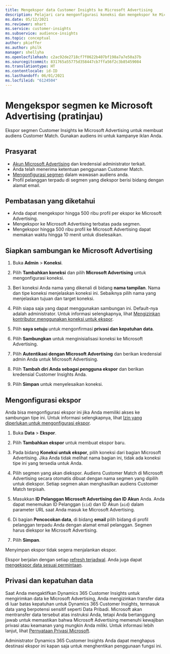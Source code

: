 ```yaml
---
title: Mengekspor data Customer Insights ke Microsoft Advertising
description: Pelajari cara mengonfigurasi koneksi dan mengekspor ke Microsoft Advertising.
ms.date: 05/12/2021
ms.reviewer: mhart
ms.service: customer-insights
ms.subservice: audience-insights
ms.topic: conceptual
author: pkieffer
ms.author: philk
manager: shellyha
ms.openlocfilehash: c2ac92de2718cf7f0622b407bf198a7a7e50a37b
ms.sourcegitcommit: 831765a55775d358447cb7ffa56f2c3b85459084
ms.translationtype: HT
ms.contentlocale: id-ID
ms.lasthandoff: 06/01/2021
ms.locfileid: "6124504"
---
```

# <a name="export-segments-to-microsoft-advertising-preview"></a>Mengekspor segmen ke Microsoft Advertising (pratinjau)

Ekspor segmen Customer Insights ke Microsoft Advertising untuk membuat audiens Customer Match. Gunakan audiens ini untuk kampanye iklan Anda.

## <a name="prerequisites"></a>Prasyarat

-   [Akun Microsoft Advertising](https://ads.microsoft.com/) dan kredensial administrator terkait.
-   Anda telah menerima ketentuan penggunaan Customer Match. 
-   [Mengonfigurasi segmen](segments.md) dalam wawasan audiens anda.
-   Profil pelanggan terpadu di segmen yang diekspor berisi bidang dengan alamat email.

## <a name="known-limitations"></a>Pembatasan yang diketahui

- Anda dapat mengekspor hingga 500 ribu profil per ekspor ke Microsoft Advertising.
- Mengekspor ke Microsoft Advertising terbatas pada segmen.
- Mengekspor hingga 500 ribu profil ke Microsoft Advertising dapat memakan waktu hingga 10 menit untuk diselesaikan. 


## <a name="set-up-the-connection-to-microsoft-advertising"></a>Siapkan sambungan ke Microsoft Advertising

1. Buka **Admin** > **Koneksi**.

1. Pilih **Tambahkan koneksi** dan pilih **Microsoft Advertising** untuk mengonfigurasi koneksi.

1. Beri koneksi Anda nama yang dikenali di bidang **nama tampilan**. Nama dan tipe koneksi menjelaskan koneksi ini. Sebaiknya pilih nama yang menjelaskan tujuan dan target koneksi.

1. Pilih siapa saja yang dapat menggunakan sambungan ini. Default-nya adalah administrator. Untuk informasi selengkapnya, lihat [Mengizinkan kontributor menggunakan koneksi untuk ekspor](connections.md#allow-contributors-to-use-a-connection-for-exports).

1. Pilih **saya setuju** untuk mengonfirmasi **privasi dan kepatuhan data**.

1. Pilih **Sambungkan** untuk menginisialisasi koneksi ke Microsoft Advertising.

1. Pilih **Autentikasi dengan Microsoft Advertising** dan berikan kredensial admin Anda untuk Microsoft Advertising.

1. Pilih **Tambah diri Anda sebagai pengguna ekspor** dan berikan kredensial Customer Insights Anda.

1. Pilih **Simpan** untuk menyelesaikan koneksi.

## <a name="configure-an-export"></a>Mengonfigurasi ekspor

Anda bisa mengonfigurasi ekspor ini jika Anda memiliki akses ke sambungan tipe ini. Untuk informasi selengkapnya, lihat [Izin yang diperlukan untuk mengonfigurasi ekspor](export-destinations.md#set-up-a-new-export).

1. Buka **Data** > **Ekspor**.

1. Pilih **Tambahkan ekspor** untuk membuat ekspor baru.

1. Pada bidang **Koneksi untuk ekspor**, pilih koneksi dari bagian Microsoft Advertising. Jika Anda tidak melihat nama bagian ini, tidak ada koneksi tipe ini yang tersedia untuk Anda.

1. Pilih segmen yang akan diekspor. Audiens Customer Match di Microsoft Advertising secara otomatis dibuat dengan nama segmen yang dipilih untuk diekspor. Setiap segmen akan menghasilkan audiens Customer Match terpisah. 

1. Masukkan **ID Pelanggan Microsoft Advertising dan ID Akun** Anda. Anda dapat menemukan ID Pelanggan (`cid`) dan ID Akun (`aid`) dalam parameter URL saat Anda masuk ke Microsoft Advertising.

1. Di bagian **Pencocokan data**, di bidang **email** pilih bidang di profil pelanggan terpadu Anda dengan alamat email pelanggan. Segmen harus diekspor ke Microsoft Advertising.

1. Pilih **Simpan**.

Menyimpan ekspor tidak segera menjalankan ekspor.

Ekspor berjalan dengan setiap [refresh terjadwal](system.md#schedule-tab). Anda juga dapat [mengekspor data sesuai permintaan](export-destinations.md#run-exports-on-demand). 


## <a name="data-privacy-and-compliance"></a>Privasi dan kepatuhan data

Saat Anda mengaktifkan Dynamics 365 Customer Insights untuk mengirimkan data ke Microsoft Advertising, Anda mengizinkan transfer data di luar batas kepatuhan untuk Dynamics 365 Customer Insights, termasuk data yang berpotensi sensitif seperti Data Pribadi. Microsoft akan mentransfer data tersebut atas instruksi Anda, tetapi Anda bertanggung jawab untuk memastikan bahwa Microsoft Advertising memenuhi kewajiban privasi atau keamanan yang mungkin Anda miliki. Untuk informasi lebih lanjut, lihat [Pernyataan Privasi Microsoft](https://go.microsoft.com/fwlink/?linkid=396732).

Administrator Dynamics 365 Customer Insights Anda dapat menghapus destinasi ekspor ini kapan saja untuk menghentikan penggunaan fungsi ini.
